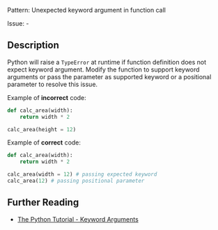 Pattern: Unexpected keyword argument in function call

Issue: -

## Description

Python will raise a `TypeError` at runtime if function definition does not expect keyword argument. Modify the function to support keyword arguments or pass the parameter as supported keyword or a positional parameter to resolve this issue.


Example of **incorrect** code:

```python
def calc_area(width):
    return width * 2

calc_area(height = 12)
```

Example of **correct** code:

```python
def calc_area(width):
    return width * 2

calc_area(width = 12) # passing expected keyword
calc_area(12) # passing positional parameter
```

## Further Reading

* [The Python Tutorial - Keyword Arguments](https://docs.python.org/2/tutorial/controlflow.html#keyword-arguments)
